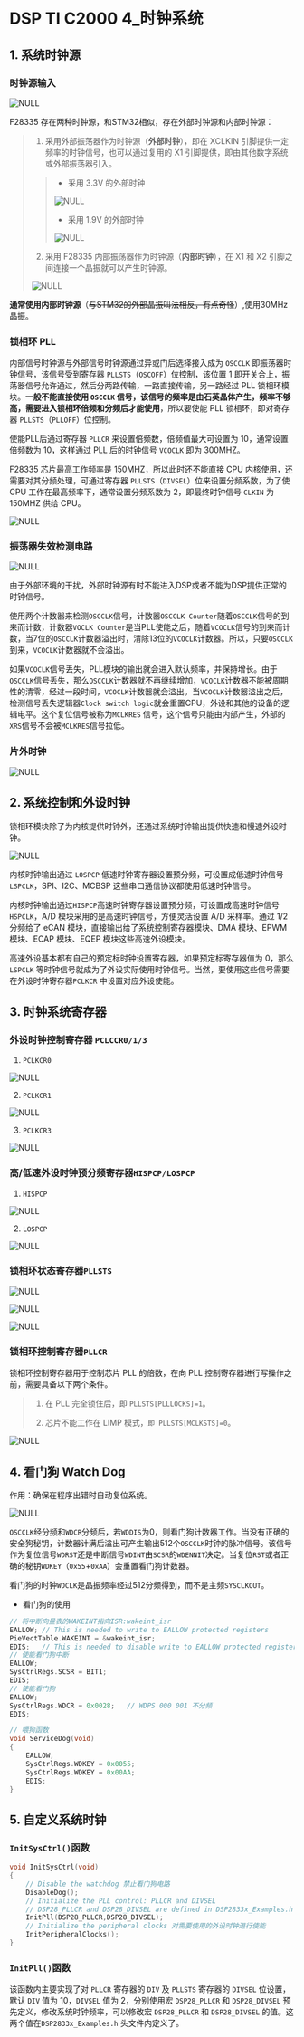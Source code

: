 # DSP TI C2000 4_时钟系统

## 1. 系统时钟源

### 时钟源输入

![NULL](./assets/picture_1.jpg)

F28335 存在两种时钟源，和STM32相似，存在外部时钟源和内部时钟源：

> 1. 采用外部振荡器作为时钟源（**外部时钟**），即在 XCLKIN 引脚提供一定频率的时钟信号，也可以通过复用的 X1 引脚提供，即由其他数字系统或外部振荡器引入。
>
> > - 采用 3.3V 的外部时钟
> >
> > ![NULL](./assets/picture_2.jpg)
> >
> > - 采用 1.9V 的外部时钟
> >
> > ![NULL](./assets/picture_3.jpg)
>
> 2. 采用 F28335 内部振荡器作为时钟源（**内部时钟**），在 X1 和 X2 引脚之间连接一个晶振就可以产生时钟源。
>
> ![NULL](./assets/picture_4.jpg)

**通常使用内部时钟源**（~~与STM32的外部晶振叫法相反，有点奇怪~~）,使用30MHz晶振。

### 锁相环 PLL

内部信号时钟源与外部信号时钟源通过异或门后选择接入成为 `OSCCLK` 即振荡器时钟信号，该信号受到寄存器 `PLLSTS`（`OSCOFF`）位控制，该位置 1 即开关合上，振荡器信号允许通过，然后分两路传输，一路直接传输，另一路经过 PLL 锁相环模块。**一般不能直接使用 `OSCCLK` 信号，该信号的频率是由石英晶体产生，频率不够高，需要进入锁相环倍频和分频后才能使用**，所以要使能 PLL 锁相环，即对寄存器 `PLLSTS`（`PLLOFF`）位控制。

使能PLL后通过寄存器 `PLLCR` 来设置倍频数，倍频值最大可设置为 10，通常设置倍频数为 10，这样通过 PLL 后的时钟信号 `VCOCLK` 即为 300MHZ。

F28335 芯片最高工作频率是 150MHZ，所以此时还不能直接 CPU 内核使用，还需要对其分频处理，可通过寄存器 `PLLSTS`（`DIVSEL`）位来设置分频系数，为了使 CPU 工作在最高频率下，通常设置分频系数为 2，即最终时钟信号 `CLKIN` 为 150MHZ 供给 CPU。

![NULL](./assets/picture_5.jpg)

### 振荡器失效检测电路

![NULL](./assets/picture_16.jpg)

由于外部环境的干扰，外部时钟源有时不能进入DSP或者不能为DSP提供正常的时钟信号。

使用两个计数器来检测`OSCCLK`信号，计数器`OSCCLK Counter`随着`OSCCLK`信号的到来而计数，计数器`VOCLK Counter`是当PLL使能之后，随着`VCOCLK`信号的到来而计数，当7位的`OSCCLK`计数器溢出时，清除13位的`VCOCLK`计数器。所以，只要`OSCCLK`到来，`VCOCLK`计数器就不会溢出。

如果`VCOCLK`信号丢失，PLL模块的输出就会进入默认频率，并保持增长。由于`OSCCLK`信号丢失，那么`OSCCLK`计数器就不再继续增加，`VCOCLK`计数器不能被周期性的清零，经过一段时间，`VCOCLK`计数器就会溢出。当`VCOCLK`计数器溢出之后，检测信号丢失逻辑器`Clock switch logic`就会重置CPU，外设和其他的设备的逻辑电平。这个复位信号被称为`MCLKRES` 信号，这个信号只能由内部产生，外部的`XRS`信号不会被`MCLKRES`信号拉低。

### 片外时钟

![NULL](./assets/picture_17.jpg)

## 2. 系统控制和外设时钟

锁相环模块除了为内核提供时钟外，还通过系统时钟输出提供快速和慢速外设时钟。

![NULL](./assets/picture_6.jpg)

内核时钟输出通过 `LOSPCP` 低速时钟寄存器设置预分频，可设置成低速时钟信号 `LSPCLK`，SPI、I2C、MCBSP 这些串口通信协议都使用低速时钟信号。

内核时钟输出通过`HISPCP`高速时钟寄存器设置预分频，可设置成高速时钟信号`HSPCLK`，A/D 模块采用的是高速时钟信号，方便灵活设置 A/D 采样率。通过 1/2 分频给了 eCAN 模块，直接输出给了系统控制寄存器模块、DMA 模块、EPWM模块、ECAP 模块、EQEP 模块这些高速外设模块。

高速外设基本都有自己的预定标时钟设置寄存器，如果预定标寄存器值为 0，那么 `LSPCLK` 等时钟信号就成为了外设实际使用时钟信号。当然，要使用这些信号需要在外设时钟寄存器`PCLKCR` 中设置对应外设使能。

## 3. 时钟系统寄存器

### 外设时钟控制寄存器 `PCLCCR0/1/3`

1. `PCLKCR0`

![NULL](./assets/picture_7.jpg)

2. `PCLKCR1`

![NULL](./assets/picture_8.jpg)

3. `PCLKCR3`

![NULL](./assets/picture_9.jpg)

### 高/低速外设时钟预分频寄存器`HISPCP/LOSPCP`

1. `HISPCP`

![NULL](./assets/picture_10.jpg)

2. `LOSPCP`

![NULL](./assets/picture_11.jpg)

### 锁相环状态寄存器`PLLSTS`

![NULL](./assets/picture_12.jpg)

![NULL](./assets/picture_13.jpg)

![NULL](./assets/picture_14.jpg)

### 锁相环控制寄存器`PLLCR`

锁相环控制寄存器用于控制芯片 PLL 的倍数，在向 PLL 控制寄存器进行写操作之前，需要具备以下两个条件。

> 1. 在 PLL 完全锁住后，即 `PLLSTS[PLLLOCKS]=1`。
>
> 2. 芯片不能工作在 LIMP 模式，`即 PLLSTS[MCLKSTS]=0`。

![NULL](./assets/picture_15.jpg)

## 4. 看门狗 Watch Dog

作用：确保在程序出错时自动复位系统。

![NULL](./assets/picture_18.jpg)

`OSCCLK`经分频和`WDCR`分频后，若`WDDIS`为0，则看门狗计数器工作。当没有正确的安全狗秘钥，计数器计满后溢出可产生输出512个`OSCCLK`时钟的脉冲信号。该信号作为复位信号`WDRST`还是中断信号`WDINT`由`SCSR`的`WDENNIT`决定。当复位`RST`或者正确的秘钥`WDKEY`（`0x55`+`0xAA`）会重置看门狗计数器。

看门狗的时钟`WDCLK`是晶振频率经过512分频得到，而不是主频`SYSCLKOUT`。

- 看门狗的使用

```c
// 将中断向量表的WAKEINT指向ISR:wakeint_isr
EALLOW;	// This is needed to write to EALLOW protected registers
PieVectTable.WAKEINT = &wakeint_isr;
EDIS;   // This is needed to disable write to EALLOW protected registers
// 使能看门狗中断
EALLOW;
SysCtrlRegs.SCSR = BIT1;
EDIS;
// 使能看门狗
EALLOW;
SysCtrlRegs.WDCR = 0x0028;   //	WDPS 000 001 不分频
EDIS;

// 喂狗函数
void ServiceDog(void)
{
    EALLOW;
    SysCtrlRegs.WDKEY = 0x0055;
    SysCtrlRegs.WDKEY = 0x00AA;
    EDIS;
}
```

## 5. 自定义系统时钟

### `InitSysCtrl()`函数

```c
void InitSysCtrl(void)
{
    // Disable the watchdog 禁止看门狗电路
    DisableDog();
    // Initialize the PLL control: PLLCR and DIVSEL
    // DSP28_PLLCR and DSP28_DIVSEL are defined in DSP2833x_Examples.h 给 PLLCR 寄存器赋值以获得想要的系统时钟频率
    InitPll(DSP28_PLLCR,DSP28_DIVSEL);
    // Initialize the peripheral clocks 对需要使用的外设时钟进行使能
    InitPeripheralClocks();
}
```

### `InitPll()`函数

该函数内主要实现了对 `PLLCR` 寄存器的 `DIV` 及 `PLLSTS` 寄存器的 `DIVSEL` 位设置，默认 `DIV` 值为 10，`DIVSEL` 值为 2，分别使用宏 `DSP28_PLLCR` 和 `DSP28_DIVSEL` 预先定义，修改系统时钟频率，可以修改宏 `DSP28_PLLCR` 和 `DSP28_DIVSEL` 的值。这两个值在`DSP2833x_Examples.h` 头文件内定义了。
